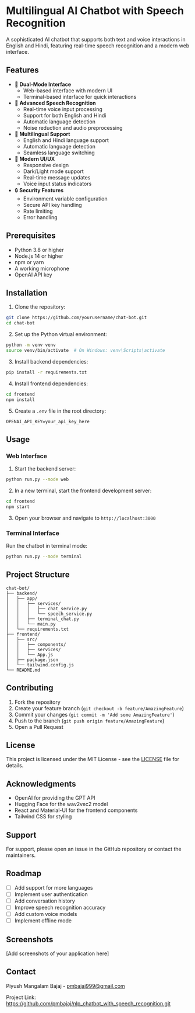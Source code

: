 # Multilingual AI Chatbot with Speech Recognition

A sophisticated AI chatbot that supports both text and voice interactions in English and Hindi, featuring real-time speech recognition and a modern web interface.

## Features

- 🤖 **Dual-Mode Interface**
  - Web-based interface with modern UI
  - Terminal-based interface for quick interactions
- 🎤 **Advanced Speech Recognition**
  - Real-time voice input processing
  - Support for both English and Hindi
  - Automatic language detection
  - Noise reduction and audio preprocessing
- 💬 **Multilingual Support**
  - English and Hindi language support
  - Automatic language detection
  - Seamless language switching
- 🎨 **Modern UI/UX**
  - Responsive design
  - Dark/Light mode support
  - Real-time message updates
  - Voice input status indicators
- 🔒 **Security Features**
  - Environment variable configuration
  - Secure API key handling
  - Rate limiting
  - Error handling

## Prerequisites

- Python 3.8 or higher
- Node.js 14 or higher
- npm or yarn
- A working microphone
- OpenAI API key

## Installation

1. Clone the repository:
```bash
git clone https://github.com/yourusername/chat-bot.git
cd chat-bot
```

2. Set up the Python virtual environment:
```bash
python -m venv venv
source venv/bin/activate  # On Windows: venv\Scripts\activate
```

3. Install backend dependencies:
```bash
pip install -r requirements.txt
```

4. Install frontend dependencies:
```bash
cd frontend
npm install
```

5. Create a `.env` file in the root directory:
```env
OPENAI_API_KEY=your_api_key_here
```

## Usage

### Web Interface

1. Start the backend server:
```bash
python run.py --mode web
```

2. In a new terminal, start the frontend development server:
```bash
cd frontend
npm start
```

3. Open your browser and navigate to `http://localhost:3000`

### Terminal Interface

Run the chatbot in terminal mode:
```bash
python run.py --mode terminal
```

## Project Structure

```
chat-bot/
├── backend/
│   ├── app/
│   │   ├── services/
│   │   │   ├── chat_service.py
│   │   │   └── speech_service.py
│   │   ├── terminal_chat.py
│   │   └── main.py
│   └── requirements.txt
├── frontend/
│   ├── src/
│   │   ├── components/
│   │   ├── services/
│   │   └── App.js
│   ├── package.json
│   └── tailwind.config.js
└── README.md
```

## Contributing

1. Fork the repository
2. Create your feature branch (`git checkout -b feature/AmazingFeature`)
3. Commit your changes (`git commit -m 'Add some AmazingFeature'`)
4. Push to the branch (`git push origin feature/AmazingFeature`)
5. Open a Pull Request

## License

This project is licensed under the MIT License - see the [LICENSE](LICENSE) file for details.

## Acknowledgments

- OpenAI for providing the GPT API
- Hugging Face for the wav2vec2 model
- React and Material-UI for the frontend components
- Tailwind CSS for styling

## Support

For support, please open an issue in the GitHub repository or contact the maintainers.

## Roadmap

- [ ] Add support for more languages
- [ ] Implement user authentication
- [ ] Add conversation history
- [ ] Improve speech recognition accuracy
- [ ] Add custom voice models
- [ ] Implement offline mode

## Screenshots

[Add screenshots of your application here]

## Contact

Piyush Mangalam Bajaj - pmbajaj999@gmail.com

Project Link: https://github.com/pmbajaj/nlp_chatbot_with_speech_recognition.git